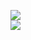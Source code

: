 [![](https://img.shields.io/badge/Made%20With-Github%20Spray-lightgrey.svg?style=for-the-badge&logo=github)](https://github.com/Annihil/github-spray#4250)  
[![](https://i.imgur.com/2DrTn0Z.gif)](https://github.com/Annihil/github-spray)